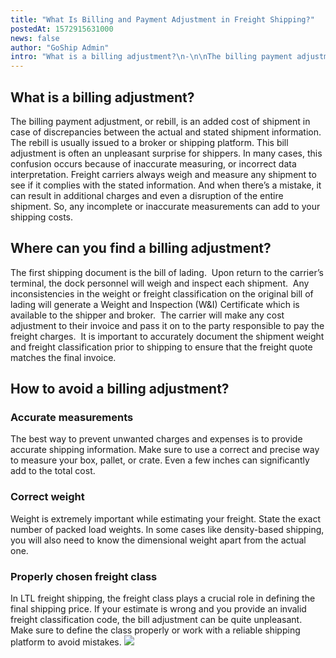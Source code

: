 ```yaml
---
title: "What Is Billing and Payment Adjustment in Freight Shipping?"
postedAt: 1572915631000
news: false
author: "GoShip Admin"
intro: "What is a billing adjustment?\n-\n\nThe billing payment adjustment, or rebill, is an added cost of shipment in case of discrepancies between the actual and stated shipment information. The rebill is usually issued to a broker or shipping platform. This bill adjustment is often an unpleasant surprise for shippers. In many cases, this confusion occurs because of inaccurate measuring, or incorrect data interpretation. Freight carriers always weigh and measure any shipment to see if it complies with the stated inf"
---
```

What is a billing adjustment?
-----------------------------

The billing payment adjustment, or rebill, is an added cost of shipment in case of discrepancies between the actual and stated shipment information. The rebill is usually issued to a broker or shipping platform. This bill adjustment is often an unpleasant surprise for shippers. In many cases, this confusion occurs because of inaccurate measuring, or incorrect data interpretation. Freight carriers always weigh and measure any shipment to see if it complies with the stated information. And when there’s a mistake, it can result in additional charges and even a disruption of the entire shipment. So, any incomplete or inaccurate measurements can add to your shipping costs.

Where can you find a billing adjustment?
----------------------------------------

The first shipping document is the bill of lading.  Upon return to the carrier’s terminal, the dock personnel will weigh and inspect each shipment.  Any inconsistencies in the weight or freight classification on the original bill of lading will generate a Weight and Inspection (W&I) Certificate which is available to the shipper and broker.  The carrier will make any cost adjustment to their invoice and pass it on to the party responsible to pay the freight charges.  It is important to accurately document the shipment weight and freight classification prior to shipping to ensure that the freight quote matches the final invoice.

How to avoid a billing adjustment?
----------------------------------

### Accurate measurements

The best way to prevent unwanted charges and expenses is to provide accurate shipping information. Make sure to use a correct and precise way to measure your box, pallet, or crate. Even a few inches can significantly add to the total cost.

### Correct weight

Weight is extremely important while estimating your freight. State the exact number of packed load weights. In some cases like density-based shipping, you will also need to know the dimensional weight apart from the actual one.

### Properly chosen freight class

In LTL freight shipping, the freight class plays a crucial role in defining the final shipping price. If your estimate is wrong and you provide an invalid freight classification code, the bill adjustment can be quite unpleasant. Make sure to define the class properly or work with a reliable shipping platform to avoid mistakes. [![](https://www.goship.com/wp-content/uploads/2021/02/1ace89b4-fe28-40ff-a2a7-4cddc60fc9ec.png)](https://www.goship.com/)
